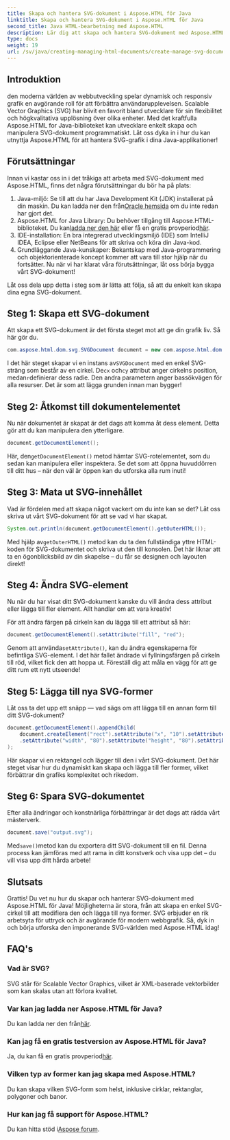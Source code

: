 ```yaml
---
title: Skapa och hantera SVG-dokument i Aspose.HTML för Java
linktitle: Skapa och hantera SVG-dokument i Aspose.HTML för Java
second_title: Java HTML-bearbetning med Aspose.HTML
description: Lär dig att skapa och hantera SVG-dokument med Aspose.HTML för Java! Den här omfattande guiden täcker allt från grundläggande skapande till avancerad manipulation.
type: docs
weight: 19
url: /sv/java/creating-managing-html-documents/create-manage-svg-documents/
---
```

## Introduktion
den moderna världen av webbutveckling spelar dynamisk och responsiv grafik en avgörande roll för att förbättra användarupplevelsen. Scalable Vector Graphics (SVG) har blivit en favorit bland utvecklare för sin flexibilitet och högkvalitativa upplösning över olika enheter. Med det kraftfulla Aspose.HTML for Java-biblioteket kan utvecklare enkelt skapa och manipulera SVG-dokument programmatiskt. Låt oss dyka in i hur du kan utnyttja Aspose.HTML för att hantera SVG-grafik i dina Java-applikationer!
## Förutsättningar
Innan vi kastar oss in i det tråkiga att arbeta med SVG-dokument med Aspose.HTML, finns det några förutsättningar du bör ha på plats:
1.  Java-miljö: Se till att du har Java Development Kit (JDK) installerat på din maskin. Du kan ladda ner den från[Oracle hemsida](https://www.oracle.com/java/technologies/javase-jdk11-downloads.html) om du inte redan har gjort det.
2.  Aspose.HTML for Java Library: Du behöver tillgång till Aspose.HTML-biblioteket. Du kan[ladda ner den här](https://releases.aspose.com/html/java/) eller få en gratis provperiod[här](https://releases.aspose.com/).
3. IDE-installation: En bra integrerad utvecklingsmiljö (IDE) som IntelliJ IDEA, Eclipse eller NetBeans för att skriva och köra din Java-kod.
4. Grundläggande Java-kunskaper: Bekantskap med Java-programmering och objektorienterade koncept kommer att vara till stor hjälp när du fortsätter.
Nu när vi har klarat våra förutsättningar, låt oss börja bygga vårt SVG-dokument!

Låt oss dela upp detta i steg som är lätta att följa, så att du enkelt kan skapa dina egna SVG-dokument.
## Steg 1: Skapa ett SVG-dokument
Att skapa ett SVG-dokument är det första steget mot att ge din grafik liv. Så här gör du.

```java
com.aspose.html.dom.svg.SVGDocument document = new com.aspose.html.dom.svg.SVGDocument("<svg xmlns='http://www.w3.org/2000/svg'><circle cx='50' cy='50' r='40'/></svg>", ".");
```

 I det här steget skapar vi en instans av`SVGDocument` med en enkel SVG-sträng som består av en cirkel. De`cx` och`cy` attribut anger cirkelns position, medan`r`definierar dess radie. Den andra parametern anger bassökvägen för alla resurser. Det är som att lägga grunden innan man bygger!
## Steg 2: Åtkomst till dokumentelementet
Nu när dokumentet är skapat är det dags att komma åt dess element. Detta gör att du kan manipulera den ytterligare.

```java
document.getDocumentElement();
```

 Här, den`getDocumentElement()` metod hämtar SVG-rotelementet, som du sedan kan manipulera eller inspektera. Se det som att öppna huvuddörren till ditt hus – när den väl är öppen kan du utforska alla rum inuti!
## Steg 3: Mata ut SVG-innehållet
Vad är fördelen med att skapa något vackert om du inte kan se det? Låt oss skriva ut vårt SVG-dokument för att se vad vi har skapat.

```java
System.out.println(document.getDocumentElement().getOuterHTML());
```

 Med hjälp av`getOuterHTML()` metod kan du ta den fullständiga yttre HTML-koden för SVG-dokumentet och skriva ut den till konsolen. Det här liknar att ta en ögonblicksbild av din skapelse – du får se designen och layouten direkt!
## Steg 4: Ändra SVG-element
Nu när du har visat ditt SVG-dokument kanske du vill ändra dess attribut eller lägga till fler element. Allt handlar om att vara kreativ!

För att ändra färgen på cirkeln kan du lägga till ett attribut så här:
```java
document.getDocumentElement().setAttribute("fill", "red");
```

 Genom att använda`setAttribute()`, kan du ändra egenskaperna för befintliga SVG-element. I det här fallet ändrade vi fyllningsfärgen på cirkeln till röd, vilket fick den att hoppa ut. Föreställ dig att måla en vägg för att ge ditt rum ett nytt utseende!
## Steg 5: Lägga till nya SVG-former
Låt oss ta det upp ett snäpp — vad sägs om att lägga till en annan form till ditt SVG-dokument? 

```java
document.getDocumentElement().appendChild(
    document.createElement("rect").setAttribute("x", "10").setAttribute("y", "10")
    .setAttribute("width", "80").setAttribute("height", "80").setAttribute("fill", "blue")
);
```

Här skapar vi en rektangel och lägger till den i vårt SVG-dokument. Det här steget visar hur du dynamiskt kan skapa och lägga till fler former, vilket förbättrar din grafiks komplexitet och rikedom.
## Steg 6: Spara SVG-dokumentet
Efter alla ändringar och konstnärliga förbättringar är det dags att rädda vårt mästerverk.

```java
document.save("output.svg");
```

 Med`save()`metod kan du exportera ditt SVG-dokument till en fil. Denna process kan jämföras med att rama in ditt konstverk och visa upp det – du vill visa upp ditt hårda arbete!
## Slutsats
Grattis! Du vet nu hur du skapar och hanterar SVG-dokument med Aspose.HTML för Java! Möjligheterna är stora, från att skapa en enkel SVG-cirkel till att modifiera den och lägga till nya former. SVG erbjuder en rik arbetsyta för uttryck och är avgörande för modern webbgrafik. Så, dyk in och börja utforska den imponerande SVG-världen med Aspose.HTML idag!
## FAQ's
### Vad är SVG?
SVG står för Scalable Vector Graphics, vilket är XML-baserade vektorbilder som kan skalas utan att förlora kvalitet.
### Var kan jag ladda ner Aspose.HTML för Java?
 Du kan ladda ner den från[här](https://releases.aspose.com/html/java/).
### Kan jag få en gratis testversion av Aspose.HTML för Java?
 Ja, du kan få en gratis provperiod[här](https://releases.aspose.com/).
### Vilken typ av former kan jag skapa med Aspose.HTML?
Du kan skapa vilken SVG-form som helst, inklusive cirklar, rektanglar, polygoner och banor.
### Hur kan jag få support för Aspose.HTML?
Du kan hitta stöd i[Aspose forum](https://forum.aspose.com/c/html/29).